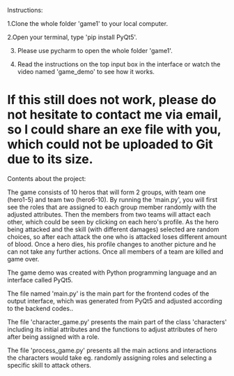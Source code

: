 Instructions:

1.Clone the whole folder 'game1' to your local computer.

2.Open your terminal, type 'pip install PyQt5'.

3. Please use pycharm to open the whole folder 'game1'.

4. Read the instructions on the top input box in the interface or watch the video named 'game_demo' to see how it works.

# If this still does not work, please do not hesitate to contact me via email, so I could share an exe file with you, which could not be uploaded to Git due to its size.


Contents about the project:

The game consists of 10 heros that will form 2 groups, with team one (hero1-5) and team two (hero6-10). By running the 'main.py', you will first see the roles that are assigned to each group member randomly with the adjusted attributes. Then the members from two teams will attact each other, which could be seen by clicking on each hero's profile. As the hero being attacked and the skill (with different damages) selected are random choices, so after each attack the one who is attacked loses different amount of blood. Once a hero dies, his profile changes to another picture and he can not take any further actions. Once all members of a team are killed and game over.

The game demo was created with Python programming language and an interface called PyQt5.

The file named 'main.py' is the main part for the frontend codes of the output interface, which was generated from PyQt5 and adjusted according to the backend codes..

The file 'character_game.py' presents the main part of the class 'characters' including its initial attributes and the functions to adjust attributes of hero after being assigned with a role.

The file 'process_game.py' presents all the main actions and interactions the characters would take eg. randomly assigning roles and selecting a specific skill to attack others.


